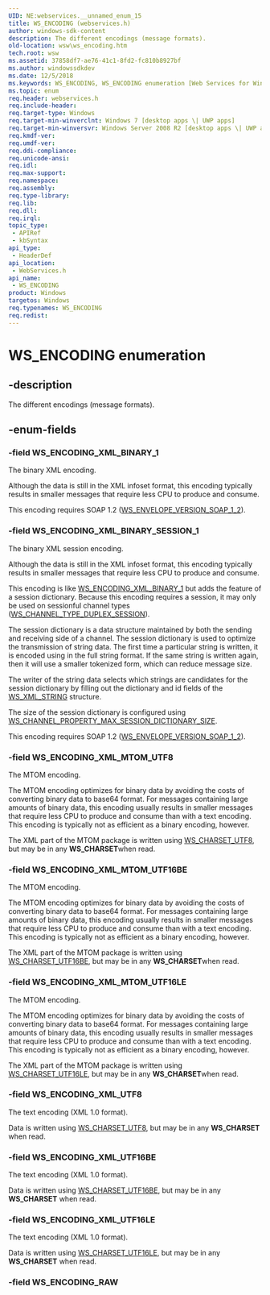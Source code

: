 ```yaml
---
UID: NE:webservices.__unnamed_enum_15
title: WS_ENCODING (webservices.h)
author: windows-sdk-content
description: The different encodings (message formats).
old-location: wsw\ws_encoding.htm
tech.root: wsw
ms.assetid: 37858df7-ae76-41c1-8fd2-fc810b8927bf
ms.author: windowssdkdev
ms.date: 12/5/2018
ms.keywords: WS_ENCODING, WS_ENCODING enumeration [Web Services for Windows], WS_ENCODING_XML_BINARY_1, WS_ENCODING_XML_BINARY_SESSION_1, WS_ENCODING_XML_MTOM_UTF16BE, WS_ENCODING_XML_MTOM_UTF16LE, WS_ENCODING_XML_MTOM_UTF8, WS_ENCODING_XML_UTF16BE, WS_ENCODING_XML_UTF16LE, WS_ENCODING_XML_UTF8, webservices/WS_ENCODING, webservices/WS_ENCODING_XML_BINARY_1, webservices/WS_ENCODING_XML_BINARY_SESSION_1, webservices/WS_ENCODING_XML_MTOM_UTF16BE, webservices/WS_ENCODING_XML_MTOM_UTF16LE, webservices/WS_ENCODING_XML_MTOM_UTF8, webservices/WS_ENCODING_XML_UTF16BE, webservices/WS_ENCODING_XML_UTF16LE, webservices/WS_ENCODING_XML_UTF8, wsw.ws_encoding
ms.topic: enum
req.header: webservices.h
req.include-header: 
req.target-type: Windows
req.target-min-winverclnt: Windows 7 [desktop apps \| UWP apps]
req.target-min-winversvr: Windows Server 2008 R2 [desktop apps \| UWP apps]
req.kmdf-ver: 
req.umdf-ver: 
req.ddi-compliance: 
req.unicode-ansi: 
req.idl: 
req.max-support: 
req.namespace: 
req.assembly: 
req.type-library: 
req.lib: 
req.dll: 
req.irql: 
topic_type:
 - APIRef
 - kbSyntax
api_type:
 - HeaderDef
api_location:
 - WebServices.h
api_name:
 - WS_ENCODING
product: Windows
targetos: Windows
req.typenames: WS_ENCODING
req.redist: 
---
```


# WS_ENCODING enumeration


## -description


The different encodings (message formats).
            


## -enum-fields




### -field WS_ENCODING_XML_BINARY_1

The binary XML encoding.
                

Although the data is still in the XML
                    infoset format, this encoding typically results in smaller messages
                    that require less CPU to produce and consume.
                

This encoding requires SOAP 1.2 (<a href="https://msdn.microsoft.com/2a6f6148-d37d-4ac2-8fd0-409eae71a3d8">WS_ENVELOPE_VERSION_SOAP_1_2</a>).
                


### -field WS_ENCODING_XML_BINARY_SESSION_1

The binary XML session encoding.
                

Although the data is still in the XML
                    infoset format, this encoding typically results in smaller messages
                    that require less CPU to produce and consume.
                

This encoding is like <a href="https://msdn.microsoft.com/37858df7-ae76-41c1-8fd2-fc810b8927bf">WS_ENCODING_XML_BINARY_1</a> but adds the
                    feature of a session dictionary.  Because this encoding requires a
                    session, it may only be used on sessionful channel types
                    (<a href="https://msdn.microsoft.com/7e1092f9-10e8-485c-a286-770e1c74d8ca">WS_CHANNEL_TYPE_DUPLEX_SESSION</a>).
                

The session dictionary is a data structure maintained by both the
                    sending and receiving side of a channel.  The session dictionary
                    is used to optimize the transmission of string data.  The first time
                    a particular string is written, it is encoded using in the full string
                    format.  If the same string is written again, then it will use a smaller
                    tokenized form, which can reduce message size.
                

The writer of the string data selects which strings are candidates for
                    the session dictionary by filling out the dictionary and id fields of 
                    the <a href="https://msdn.microsoft.com/3daa656f-7f97-4e29-a556-7ff72206f01c">WS_XML_STRING</a> structure.
                

The size of the session dictionary is configured using 
                    <a href="https://msdn.microsoft.com/3207c7f0-7f12-4f6b-8ddd-bac9c06ccfbf">WS_CHANNEL_PROPERTY_MAX_SESSION_DICTIONARY_SIZE</a>.
                

This encoding requires SOAP 1.2 (<a href="https://msdn.microsoft.com/2a6f6148-d37d-4ac2-8fd0-409eae71a3d8">WS_ENVELOPE_VERSION_SOAP_1_2</a>).
                


### -field WS_ENCODING_XML_MTOM_UTF8

The MTOM encoding.
                

The MTOM encoding optimizes for binary data by avoiding the costs
                    of converting binary data to base64 format.  For messages containing
                    large amounts of binary data, this encoding usually results in smaller
                    messages that require less CPU to produce and consume
                    than with a text encoding.  This encoding is typically not as efficient as
                    a binary encoding, however.
                

The XML part of the MTOM package is written
                    using <a href="https://msdn.microsoft.com/47dadf5d-1bc7-4f93-936c-21c936bc3fc3">WS_CHARSET_UTF8</a>, but may be in any <b>WS_CHARSET</b>when read.
                


### -field WS_ENCODING_XML_MTOM_UTF16BE

The MTOM encoding.
                

The MTOM encoding optimizes for binary data by avoiding the costs
                    of converting binary data to base64 format.  For messages containing
                    large amounts of binary data, this encoding usually results in smaller
                    messages that require less CPU to produce and consume
                    than with a text encoding.  This encoding is typically not as efficient as
                    a binary encoding, however.
                

The XML part of the MTOM package is written
                    using <a href="https://msdn.microsoft.com/47dadf5d-1bc7-4f93-936c-21c936bc3fc3">WS_CHARSET_UTF16BE</a>, but may be in any <b>WS_CHARSET</b>when read.
                


### -field WS_ENCODING_XML_MTOM_UTF16LE

The MTOM encoding.
                

The MTOM encoding optimizes for binary data by avoiding the costs
                    of converting binary data to base64 format.  For messages containing
                    large amounts of binary data, this encoding usually results in smaller
                    messages that require less CPU to produce and consume
                    than with a text encoding.  This encoding is typically not as efficient as
                    a binary encoding, however.
                

The XML part of the MTOM package is written
                    using <a href="https://msdn.microsoft.com/47dadf5d-1bc7-4f93-936c-21c936bc3fc3">WS_CHARSET_UTF16LE</a>, but may be in any <b>WS_CHARSET</b>when read.
                


### -field WS_ENCODING_XML_UTF8

The text encoding (XML 1.0 format).
                

Data is written using <a href="https://msdn.microsoft.com/47dadf5d-1bc7-4f93-936c-21c936bc3fc3">WS_CHARSET_UTF8</a>,
                    but may be in any <b>WS_CHARSET</b> when read.
                


### -field WS_ENCODING_XML_UTF16BE

The text encoding (XML 1.0 format).
                

Data is written using <a href="https://msdn.microsoft.com/47dadf5d-1bc7-4f93-936c-21c936bc3fc3">WS_CHARSET_UTF16BE</a>,
                    but may be in any <b>WS_CHARSET</b> when read.
                


### -field WS_ENCODING_XML_UTF16LE

The text encoding (XML 1.0 format).
                

Data is written using <a href="https://msdn.microsoft.com/47dadf5d-1bc7-4f93-936c-21c936bc3fc3">WS_CHARSET_UTF16LE</a>,
                    but may be in any <b>WS_CHARSET</b> when read.
                


### -field WS_ENCODING_RAW



